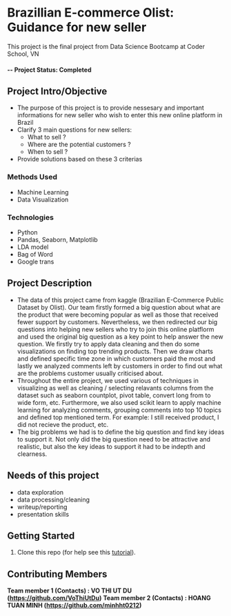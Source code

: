 # Brazillian E-commerce Olist: Guidance for new seller
This project is the final project from Data Science Bootcamp at Coder School, VN

#### -- Project Status: Completed

## Project Intro/Objective
- The purpose of this project is to provide nessesary and important informations for new seller who wish to enter this new online platform in Brazil 
- Clarify 3 main questions for new sellers: 
   + What to sell ? 
   + Where are the potential customers ?
   + When to sell ?
- Provide solutions based on these 3 criterias

### Methods Used
* Machine Learning
* Data Visualization

### Technologies 
* Python
* Pandas, Seaborn, Matplotlib
* LDA model
* Bag of Word
* Google trans

## Project Description
- The data of this project came from kaggle (Brazilian E-Commerce Public Dataset by Olist). Our team firstly formed a big question about what are the product that were becoming popular as well as those that received fewer support by customers. Nevertheless, we then redirected our big questions into helping new sellers who try to join this online platflorm and used the original big question as a key point to help answer the new question. We firstly try to apply data cleaning and then do some visualizations on finding top trending products. Then we draw charts and defined specific time zone in which customers paid the most and lastly we analyzed comments left by customers in order to find out what are the problems customer usually criticised about.
- Throughout the entire project, we used various of techniques in visualizing as well as cleaning / selecting relavants columns from the dataset such as seaborn countplot, pivot table, convert long from to wide form, etc. Furthermore, we also used scikit learn to apply machine learning for analyzing comments, grouping comments into top 10 topics and defined top mentioned term. For example: I still received product, I did not recieve the product, etc.
-  The big problems we had is to define the big question and find key ideas to support it. Not only did the big question need to be attractive and realistic, but also the key ideas to support it had to be indepth and clearness.

## Needs of this project
- data exploration
- data processing/cleaning
- writeup/reporting
- presentation skills

## Getting Started

1. Clone this repo (for help see this [tutorial](https://help.github.com/articles/cloning-a-repository/)).

## Contributing Members

**Team member 1 (Contacts) : VO THI UT DU (https://github.com/VoThiUtDu)**
**Team member 2 (Contacts) : HOANG TUAN MINH (https://github.com/minhht0212)**

